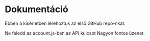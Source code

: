 # Dokumentáció

Ebben a kísérletben lérehoztuk az első GitHub repo-nkat.

Ne feledd az account.js-ben az API kulcsot
Nagyon fontos üzenet.
